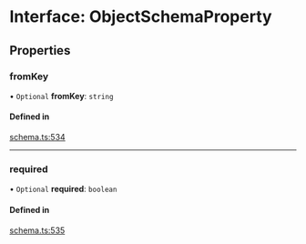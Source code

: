 # Interface: ObjectSchemaProperty

## Properties

### fromKey

• `Optional` **fromKey**: `string`

#### Defined in

[schema.ts:534](https://github.com/coda/packs-sdk/blob/main/schema.ts#L534)

___

### required

• `Optional` **required**: `boolean`

#### Defined in

[schema.ts:535](https://github.com/coda/packs-sdk/blob/main/schema.ts#L535)
